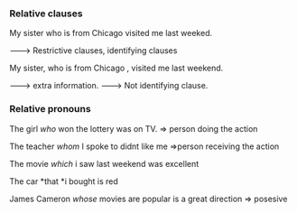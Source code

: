 ### Relative clauses


My sister who is from Chicago visited me last weeked.

---> Restrictive clauses, identifying clauses



My sister, who is from Chicago , visited me last weekend.


---> extra information.
---> Not identifying clause.


### Relative pronouns

The girl *who* won the lottery was on TV.
        => person doing the action
 
The teacher *whom* I spoke to didnt like me
           =>person receiving the action

The movie *which* i saw last weekend was excellent

The car *that *i bought is red

James Cameron *whose* movies are popular is a great direction
              => posesive

### 

